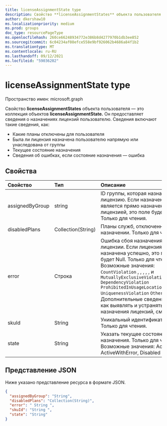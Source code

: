 ```yaml
---
title: licenseAssignmentState type
description: Свойство **licenseAssignmentStates** объекта пользователя — это коллекция объектов **licenseAssignmentState.** Он предоставляет сведения о назначениях лицензий пользователю.
author: dkershaw10
ms.localizationpriority: medium
ms.prod: groups
doc_type: resourcePageType
ms.openlocfilehash: 260ce66248934772e386b8d4277970b1db3ee852
ms.sourcegitcommit: 6c04234af08efce558e9bf926062b4686a84f1b2
ms.translationtype: MT
ms.contentlocale: ru-RU
ms.lasthandoff: 09/12/2021
ms.locfileid: "59036202"
---
```

# <a name="licenseassignmentstate-resource-type"></a>licenseAssignmentState type

Пространство имен: microsoft.graph


Свойство **licenseAssignmentStates** объекта [](user.md) пользователя — это коллекция объектов **licenseAssignmentState.** Он предоставляет сведения о назначениях лицензий пользователю. Сведения включают такие сведения, как:  

- Какие планы отключены для пользователя
- Была ли лицензия назначена пользователю напрямую или унаследована от группы
- Текущее состояние назначения
- Сведения об ошибках, если состояние назначения — ошибка 


## <a name="properties"></a>Свойства
| Свойство     | Тип   |Описание|
|:---------------|:--------|:----------|
|assignedByGroup|string|ID группы, которая назначает эту лицензию. Если назначение является прямо назначенной лицензией, это поле будет Null. Только для чтения.|
|disabledPlans|Collection(String)|Планы служб, отключенные в этом назначении. Только для чтения.|
|error|Строка|Ошибка сбоя назначения лицензии. Если лицензия назначена успешно, это поле будет Null. Только для чтения. Возможные значения: `CountViolation` , , , , , и `MutuallyExclusiveViolation` `DependencyViolation` `ProhibitedInUsageLocationViolation` `UniquenessViolation` `Others` . Дополнительные сведения о том, как выявлять и устранять ошибки назначения лицензий, см. [здесь.](/azure/active-directory/users-groups-roles/licensing-groups-resolve-problems)|
|skuId|String|Уникальный идентификатор SKU. Только для чтения.|
|state|String|Указать текущее состояние этого назначения. Только для чтения. Возможные значения: Active, ActiveWithError, Disabled и Error.|

## <a name="json-representation"></a>Представление JSON

Ниже указано представление ресурса в формате JSON.

```json
{
  "assignedByGroup": "String",
  "disabledPlans": "Collection(String)",
  "error": " String ",  
  "skuId": "String ",
  "state": "String"
}

```
<!-- uuid: 8fcb5dbc-d5aa-4681-8e31-b001d5168d79 2015-10-25 14:57:30 UTC -->
<!-- {
  "type": "#page.annotation",
  "description": "licenseAssignmentState resource",
  "keywords": "",
  "section": "documentation",
  "tocPath": "",
  "suppressions": [
    "Error: microsoft.graph.user/licenseAssignmentStates:
      Referenced type microsoft.graph.licenseAssignmentState is not defined in the doc set! Potential suggestion: UNKNOWN"
  ]
}-->
